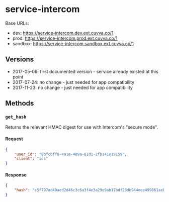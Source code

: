 # service-intercom

Base URLs:

- dev: https://service-intercom.dev.ext.cuvva.co/1
- prod: https://service-intercom.prod.ext.cuvva.co/1
- sandbox: https://service-intercom.sandbox.ext.cuvva.co/1

## Versions

- 2017-05-09: first documented version - service already existed at this point
- 2017-07-24: no change - just needed for app compatibility
- 2017-11-23: no change - just needed for app compatibility

## Methods

### `get_hash`

Returns the relevant HMAC digest for use with Intercom's "secure mode".

#### Request

```json
{
	"user_id": "8bfcbff8-4a1e-489a-81d1-2fb141e19159",
	"client": "ios"
}
```

#### Response

```json
{
	"hash": "c5f797ad49aed2d46c3c6a3f4e3a29e9ab17bdf28db944eee499861aeb22e09e"
}
```
